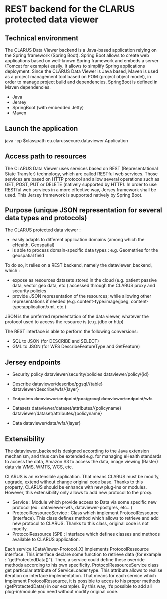 # REST backend for the CLARUS protected data viewer


## Technical environment

The CLARUS Data Viewer backend is a Java-based application relying on the Spring framework (Spring Boot). Spring Boot allows to create web applications based on well-known Spring framework and embeds a server (Tomcat for example) easily. It allows to simplify Spring applications deployment.
Since the CLARUS Data Viewer is Java based, Maven is used as a project management tool based on POM (project object model), in order to manage project build and dependencies. SpringBoot is defined in Maven dependencies.

- Java
- Jersey
- SpringBoot (with embedded Jetty)
- Maven

## Launch the application

java -cp $classpath eu.clarussecure.dataviewer.Application

## Access path to resources

The CLARUS Data Viewer uses services based on REST (Representational State Transfer) technology, which are called RESTful web services. Those services are based on HTTP protocol and allow several operations such as GET, POST, PUT or DELETE (natively supported by HTTP).
In order to use RESTful web services in a more effective way, Jersey framework shall be used. This Jersey framework is supported natively by Spring Boot.

## Purpose (unique JSON representation for several data types and protocols)

The CLARUS protected data viewer  :
- easily adapts to different application domains (among which the eHealth, Geospatial)
- is able to process domain-specific data types : e.g. Geometries for the geospatial field 

To do so, it relies on a REST backend, namely the dataviewer_backend, which :
- expose as resources datasets stored in the cloud (e.g. patient passive data, vector geo data, etc.) accessed through the CLARUS proxy and security policies
- provide JSON representation of the resources; while allowing other representations if needed (e.g. content-type:image/jpeg, content-type:application/xml, etc.)

JSON is the preferred representation of the data viewer, whatever the protocol used to access the resource is (e.g. jdbc or http)

The REST interface is able to perform the following conversions:
- SQL to JSON (for DESCRIBE and SELECT)
- GML to JSON (for WFS DescribeFeatureType and GetFeature) 


## Jersey endpoints

- Security policy
dataviewer/security/policies
dataviewer/policy/{id}

- Describe
dataviewer/describe/pgsql/{table}
dataviewer/describe/wfs/{layer}

- Endpoints
dataviewer/endpoint/postgresql
dataviewer/endpoint/wfs

- Datasets
dataviewer/dataset/attributes/{policyname}
dataviewer/dataset/attributes/{policyname}

- Data
dataviewer/data/wfs/{layer}


## Extensibility

The dataviewer_backend is designed according to the Java extension mechanism, and thus can be extended e.g. for managing eHealth standards to access the data, Amazon S3 to access the data, image viewing (Raster) data via WMS, WMTS, WCS, etc.

CLARUS is an extensible application. That means CLARUS must be modify, upgrade, extend without change original code base. Thanks to this property, CLARUS should be enhance with new plug-ins or modules. However, this extensibility only allows to add new protocol to the proxy.

-	Service : Module which provide access to Data via some specific new protocol (ex : dataviewer-wfs, dataviewer-postgres, etc…)
-	ProtocolRessourceService : Class which implement ProtocolRessource (interface). This class defines method which allows to retrieve and add new protocol to CLARUS. Thanks to this class, original code is not modify.
-	ProtocolRessource (SPI) : Interface which defines classes and methods available to CLARUS application.

Each service (DataViewer-Protocol_X) implements ProtocolRessource interface. This interface declare some function to retrieve data (for example : “getProtectedData()”). Then, a service could define these override methods according to his own specificity.
ProtocolRessourceService class get particular attribute of ServiceLoader<ProtocolRessource> type. This attribute allows to realise iteration on interface implementation. That means for each service which implement ProtocolRessource, it is possible to acces to his proper methods (getProtectedData() in our example).
By this way, it’s possible to add all plug-in/module you need without modify original code.



